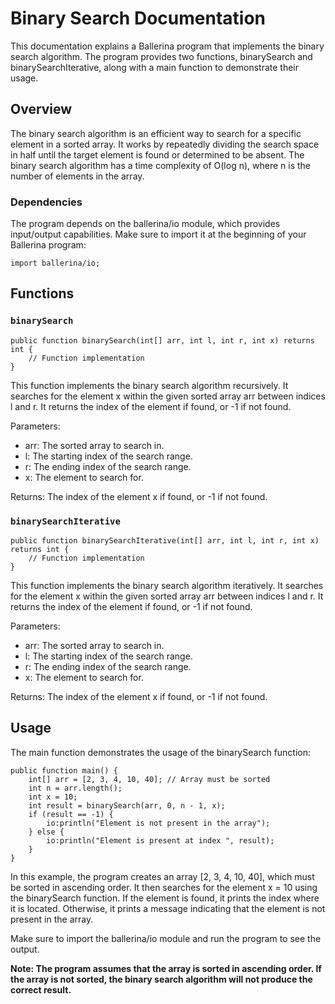 # Binary Search Documentation
This documentation explains a Ballerina program that implements the binary search algorithm. The program provides two functions, binarySearch and binarySearchIterative, along with a main function to demonstrate their usage.

## Overview
The binary search algorithm is an efficient way to search for a specific element in a sorted array. It works by repeatedly dividing the search space in half until the target element is found or determined to be absent. The binary search algorithm has a time complexity of O(log n), where n is the number of elements in the array.

### Dependencies
The program depends on the ballerina/io module, which provides input/output capabilities. Make sure to import it at the beginning of your Ballerina program:

```
import ballerina/io;
```
## Functions

### `binarySearch`

```
public function binarySearch(int[] arr, int l, int r, int x) returns int {
    // Function implementation
}
``` 

This function implements the binary search algorithm recursively. It searches for the element x within the given sorted array arr between indices l and r. It returns the index of the element if found, or -1 if not found.

Parameters:

- arr: The sorted array to search in.
- l: The starting index of the search range.
- r: The ending index of the search range.
- x: The element to search for.

Returns: The index of the element x if found, or -1 if not found.

### `binarySearchIterative`

```
public function binarySearchIterative(int[] arr, int l, int r, int x) returns int {
    // Function implementation
}
```
This function implements the binary search algorithm iteratively. It searches for the element x within the given sorted array arr between indices l and r. It returns the index of the element if found, or -1 if not found.

Parameters:

- arr: The sorted array to search in.
- l: The starting index of the search range.
- r: The ending index of the search range.
- x: The element to search for.

Returns: The index of the element x if found, or -1 if not found.

## Usage

The main function demonstrates the usage of the binarySearch function:

```
public function main() {
    int[] arr = [2, 3, 4, 10, 40]; // Array must be sorted
    int n = arr.length();
    int x = 10;
    int result = binarySearch(arr, 0, n - 1, x);
    if (result == -1) {
        io:println("Element is not present in the array");
    } else {
        io:println("Element is present at index ", result);
    }
}
``` 

In this example, the program creates an array [2, 3, 4, 10, 40], which must be sorted in ascending order. It then searches for the element x = 10 using the binarySearch function. If the element is found, it prints the index where it is located. Otherwise, it prints a message indicating that the element is not present in the array.

Make sure to import the ballerina/io module and run the program to see the output.

**Note: The program assumes that the array is sorted in ascending order. If the array is not sorted, the binary search algorithm will not produce the correct result.**